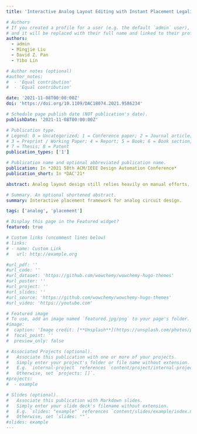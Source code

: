 ```yaml
---
title: 'Interactive Analog Layout Editing with Instant Placement Legalization'

# Authors
# If you created a profile for a user (e.g. the default `admin` user), write the username (folder name) here
# and it will be replaced with their full name and linked to their profile.
authors:
  - admin
  - Mingjie Liu
  - David Z. Pan
  - Yibo Lin

# Author notes (optional)
#author_notes:
#  - 'Equal contribution'
#  - 'Equal contribution'

date: '2021-11-08T00:00:00Z'
doi: 'https://doi.org/10.1109/DAC18074.2021.9586234'

# Schedule page publish date (NOT publication's date).
publishDate: '2021-11-08T00:00:00Z'

# Publication type.
# Legend: 0 = Uncategorized; 1 = Conference paper; 2 = Journal article;
# 3 = Preprint / Working Paper; 4 = Report; 5 = Book; 6 = Book section;
# 7 = Thesis; 8 = Patent
publication_types: ['1']

# Publication name and optional abbreviated publication name.
publication: In *2021 58th ACM/IEEE Design Automation Conference*
publication_short: In *DAC'21*

abstract: Analog layout design still relies heavily on manual efforts. Current fully automated flows are not yet able to satisfy the demands of versatile customization and not compatible to the existing manual flows. Interactive layout editing has the potential to bridge the gap between the manual flows and fully automated flows shooting for both performance and productivity. In this paper, we propose an interactive editing framework with instructions for both topological editing and detailed customization. We also propose an effective instant legalization algorithm for fast layout update during the real-time interaction with users.

# Summary. An optional shortened abstract.
summary: Interactive placement framework for analog circuit design.

tags: ['analog', 'placement']

# Display this page in the Featured widget?
featured: true

# Custom links (uncomment lines below)
# links:
# - name: Custom Link
#   url: http://example.org

#url_pdf: ''
#url_code: ''
#url_dataset: 'https://github.com/wowchemy/wowchemy-hugo-themes'
#url_poster: ''
#url_project: ''
#url_slides: ''
#url_source: 'https://github.com/wowchemy/wowchemy-hugo-themes'
#url_video: 'https://youtube.com'

# Featured image
# To use, add an image named `featured.jpg/png` to your page's folder.
#image:
#  caption: 'Image credit: [**Unsplash**](https://unsplash.com/photos/pLCdAaMFLTE)'
#  focal_point: ''
#  preview_only: false

# Associated Projects (optional).
#   Associate this publication with one or more of your projects.
#   Simply enter your project's folder or file name without extension.
#   E.g. `internal-project` references `content/project/internal-project/index.md`.
#   Otherwise, set `projects: []`.
#projects:
#  - example

# Slides (optional).
#   Associate this publication with Markdown slides.
#   Simply enter your slide deck's filename without extension.
#   E.g. `slides: "example"` references `content/slides/example/index.md`.
#   Otherwise, set `slides: ""`.
#slides: example
---
```

